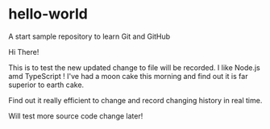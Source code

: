 # hello-world
A start sample repository to learn Git and GitHub

Hi There!

This is to test the new updated change to file will  be recorded.
I like Node.js amd TypeScript !
I've had a moon cake this morning and find out it is far superior to earth cake.


Find out it really efficient to change and record changing history in real time.


Will test more source code change later!